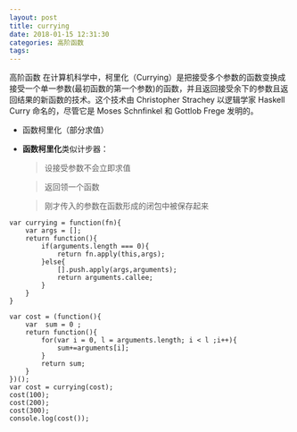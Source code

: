 ```yaml
---
layout: post
title: currying
date: 2018-01-15 12:31:30
categories: 高阶函数
tags: 
---
```

高阶函数
在计算机科学中，柯里化（Currying）是把接受多个参数的函数变换成接受一个单一参数(最初函数的第一个参数)的函数，并且返回接受余下的参数且返回结果的新函数的技术。这个技术由 Christopher Strachey 以逻辑学家 Haskell Curry 命名的，尽管它是 Moses Schnfinkel 和 Gottlob Frege 发明的。

- 函数柯里化（部分求值）

- **函数柯里化**类似计步器：

     >设接受参数不会立即求值

     >返回领一个函数

     >刚才传入的参数在函数形成的闭包中被保存起来

```
var currying = function(fn){
    var args = [];
    return function(){
        if(arguments.length === 0){
            return fn.apply(this,args);
        }else{
            [].push.apply(args,arguments);
            return arguments.callee;
        }
    }
}

var cost = (function(){
    var  sum = 0 ;
    return function(){
        for(var i = 0, l = arguments.length; i < l ;i++){
            sum+=arguments[i];
        }
        return sum;
    }
})();
var cost = currying(cost);
cost(100);
cost(200);
cost(300);
console.log(cost());

```